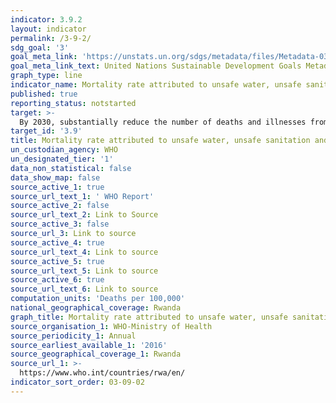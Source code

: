 ```yaml
---
indicator: 3.9.2
layout: indicator
permalink: /3-9-2/
sdg_goal: '3'
goal_meta_link: 'https://unstats.un.org/sdgs/metadata/files/Metadata-03-09-02.pdf'
goal_meta_link_text: United Nations Sustainable Development Goals Metadata (pdf 865kB)
graph_type: line
indicator_name: Mortality rate attributed to unsafe water, unsafe sanitation and lack of hygiene (exposure to unsafe Water, Sanitation and Hygiene for All (WASH) services)
published: true
reporting_status: notstarted
target: >-
  By 2030, substantially reduce the number of deaths and illnesses from hazardous chemicals and air, water and soil pollution and contamination
target_id: '3.9'
title: Mortality rate attributed to unsafe water, unsafe sanitation and lack of hygiene
un_custodian_agency: WHO
un_designated_tier: '1'
data_non_statistical: false
data_show_map: false
source_active_1: true
source_url_text_1: ' WHO Report'
source_active_2: false
source_url_text_2: Link to Source
source_active_3: false
source_url_3: Link to source
source_active_4: true
source_url_text_4: Link to source
source_active_5: true
source_url_text_5: Link to source
source_active_6: true
source_url_text_6: Link to source
computation_units: 'Deaths per 100,000'
national_geographical_coverage: Rwanda
graph_title: Mortality rate attributed to unsafe water, unsafe sanitation and lack of hygiene
source_organisation_1: WHO-Ministry of Health
source_periodicity_1: Annual
source_earliest_available_1: '2016'
source_geographical_coverage_1: Rwanda
source_url_1: >-
  https://www.who.int/countries/rwa/en/
indicator_sort_order: 03-09-02
---
```

